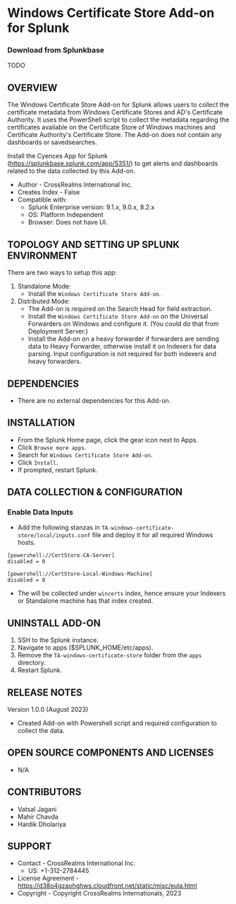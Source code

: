 # Windows Certificate Store Add-on for Splunk

### Download from Splunkbase
TODO


OVERVIEW
--------
The Windows Certificate Store Add-on for Splunk allows users to collect the certificate metadata from Windows Certificate Stores and AD's Certificate Authority. It uses the PowerShell script to collect the metadata regarding the certificates available on the Certificate Store of Windows machines and Certificate Authority's Certificate Store. The Add-on does not contain any dashboards or savedsearches.

Install the Cyences App for Splunk (https://splunkbase.splunk.com/app/5351/) to get alerts and dashboards related to the data collected by this Add-on.


* Author - CrossRealms International Inc.
* Creates Index - False
* Compatible with:
   * Splunk Enterprise version: 9.1.x, 9.0.x, 8.2.x
   * OS: Platform Independent
   * Browser: Does not have UI.



TOPOLOGY AND SETTING UP SPLUNK ENVIRONMENT
------------------------------------------
There are two ways to setup this app:
  1. Standalone Mode: 
     * Install the `Windows Certificate Store Add-on`.
  2. Distributed Mode:
     * The Add-on is required on the Search Head for field extraction.
     * Install the `Windows Certificate Store Add-on` on the Universal Forwarders on Windows and configure it. (You could do that from Deployment Server.)
     * Install the Add-on on a heavy forwarder if forwarders are sending data to Heavy Forwarder, otherwise install it on Indexers for data parsing. Input configuration is not required for both indexers and heavy forwarders.


DEPENDENCIES
------------------------------------------------------------
* There are no external dependencies for this Add-on.


INSTALLATION
------------------------------------------------------------
* From the Splunk Home page, click the gear icon next to Apps.
* Click `Browse more apps`.
* Search for `Windows Certificate Store Add-on`.
* Click `Install`.
* If prompted, restart Splunk.


DATA COLLECTION & CONFIGURATION
------------------------------------------------------------
### Enable Data Inputs ###
* Add the following stanzas in `TA-windows-certificate-store/local/inputs.conf` file and deploy it for all required Windows hosts.
```
[powershell://CertStore-CA-Server]
disabled = 0

[powershell://CertStore-Local-Windows-Machine]
disabled = 0
```

* The will be collected under `wincerts` index, hence ensure your Indexers or Standalone machine has that index created.



UNINSTALL ADD-ON
-------------
1. SSH to the Splunk instance.
2. Navigate to apps ($SPLUNK_HOME/etc/apps).
3. Remove the `TA-windows-certificate-store` folder from the `apps` directory.
4. Restart Splunk.


RELEASE NOTES
-------------
Version 1.0.0 (August 2023)
* Created Add-on with Powershell script and required configuration to collect the data.



OPEN SOURCE COMPONENTS AND LICENSES
------------------------------
* N/A


CONTRIBUTORS
------------
* Vatsal Jagani
* Mahir Chavda
* Hardik Dholariya



SUPPORT
-------
* Contact - CrossRealms International Inc.
  * US: +1-312-2784445
* License Agreement - https://d38o4gzaohghws.cloudfront.net/static/misc/eula.html
* Copyright - Copyright CrossRealms Internationals, 2023
